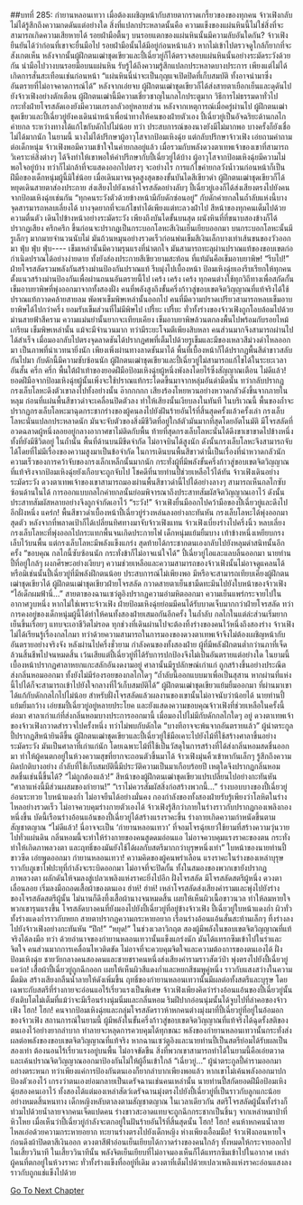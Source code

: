 ##บทที่ 285: กำยานหลอนเทวา
เมื่อต้องเผชิญหน้ากับสายตากราดเกรี้ยวของของทุกคน จ้าวเฟิงกลับไม่ได้รู้สึกถึงความกดดันแต่อย่างใด สิ่งที่แปลกประหลาดนั้นคือ ความแข็งของแผ่นหินนี้ไม่ใช่สิ่งที่จะสามารถเกิดความเสียหายได้
รอยฝ่ามือตื้นๆ บนรอยแตกของแผ่นหินนั้นมีความลับอันใดกัน?
จ้าวเฟิงยืนยันได้ว่าก่อนที่เขาจะยื่นมือไป รอยฝ่ามือนั้นได้มีอยู่ก่อนหน้าแล้ว หากไม่เข้าไปตรวจดูใกล้ก็ยากที่จะสังเกตเห็น
หลังจากนั้นผู้ฝึกตนเฒ่าชุดเขียวและปี้เฉี่ยวยู่ก็ได้ตรวจสอบแผ่นหินนั้นอย่างระมัดระวังด้วยกัน นำมือไปวางบนรอยมือบนแผ่นหิน รับรู้ได้ถึงความรู้สึกแปลกประหลาดบางประการ เพียงแต่ไม่ได้เกิดการสั่นสะเทือนเช่นก่อนหน้า
“แผ่นหินนี่น่าจะเป็นกุญแจเปิดปิดที่เก็บสมบัติ ทั้งอาจนำมาซึ่งอันตรายที่ไม่อาจคาดการณ์ได้”
หลังจากเอ่ยจบ ผู้ฝึกตนเฒ่าชุดเขียวก็ได้ส่งสายตาเยือกเย็นและดุดันไปยังจ้าวเฟิงอย่างตักเตือน
ผู้ฝึกตนเฒ่านี้มีความเชี่ยวชาญในกลไกประตูมาก วิธีการไม่ธรรมดาทั่วไป กระทั่งฝ่ายโจรสลัดเองยังมีความเกรงกลัวอยู่หลายส่วน
หลังจากเหตุการณ์เมื่อครู่ผ่านไป ผู้ฝึกตนเฒ่าชุดเขียวและปี้เฉี่ยวยู่ยังคงเดินนำหน้าเพื่อนำทางให้คนของฝ่ายตัวเอง
ปี้เฉี่ยวยู่เป็นอัจฉริยะด้านกลไกค่ายกล ระหว่างทางได้แก้ไขกับดักไปไม่น้อย
ทว่า ประสบการณ์ของนางยังมีไม่มากพอ บางครั้งก็ยังเชื่อไม่ได้มากนัก
ในยามนี้ นางไม่ได้ปรึกษาผู้อาวุโสจากป้อมเหิงฉุ่ย แต่กลับปรึกษาจ้าวเฟิง เอ่ยถามคำถามต่อเด็กหนุ่ม
จ้าวเฟิงพอมีความเข้าใจในค่ายกลอยู่แล้ว เมื่อรวมกับพลังดวงตาเทพเจ้าของเขาที่สามารถวิเคราะห์สิ่งต่างๆ ได้จึงทำให้เขาพอให้คำปรึกษากับปี้เฉี่ยวยู่ได้บ้าง
ผู้อาวุโสจากป้อมเหิงฉุ่ยมีความไม่พอใจอยู่บ้าง ทว่าก็ไม่กล้าที่จะแสดงออกไปตรงๆ จะอย่างไร การแก้ไขค่ายกลวังน้ำวนก่อนหน้าก็เป็นฝีมือของเด็กหนุ่มผู้นี้มิใช่น้อย
เมื่อเดินมาจนจุดสูงสุดของขั้นบันไดสีเขียวดำ ผู้ฝึกตนเฒ่าชุดเขียวก็ได้หยุดเดินสายตาส่องประกาย ส่งเสียงไปยังเหล่าโจรสลัดอย่างลับๆ
ปี้เฉี่ยวยู่เองก็ได้ส่งเสียงตรงไปยังคนจากป้อมเหิงฉุ่ยเช่นกัน “ทุกคนระวังตัวด้วยข้างหน้ามีกับดักซ่อนอยู่”
กับดักค่ายกลในถ้ำลับแห่งนี้บางจุดสารมารถหลบเลี่ยงได้ บางจุดยากที่จะแก้ไขทำได้เพียงแต่ทะลวงฝ่าไป
สีหน้าของทุกคนเต็มไปด้วยความตื่นตัว เดินไปข้างหน้าอย่างระมัดระวัง
เพียงถึงบันไดขั้นบนสุด ผนังหินที่ที่ขนาบสองข้างก็ได้ปรากฏเสียง ครึกครึก ขึ้นก่อนจะปรากฏเป็นกระบอกโลหะสีเงินเย็นเยียบออกมา
บนกระบอกโลหะนั้นมีรูเล็กๆ มากมายจำนวนนับไม่ มันถ้วนหมุนอย่างรวดเร็วก่อนพ่นเข็มสีเงินเล็กบางเท่าเส้นขนของวัวออกมา
ฟุ่บ ฟุ่บ ฟุ่บ----
เข็มเหล่านั้นมีความรุนแรงที่น่าตกใจ มันสามารถทะลุผ่านปราณแท้ของขอบเขตก่อกำเนิดปราณได้อย่างง่ายดาย ทั้งยังส่องประกายสีเขียวยามสะท้อน ที่แท้มันคือเข็มอาบยาพิษ!
“รีบไป!”
ฝ่ายโจรสลัดรวมพลังกันสร้างม่านป้องกันปราณแท้ รีบมุ่งไปเบื้องหน้า
ป้อมเหิงฉุ่ยเองรีบเรียกให้ทุกคนตั้งแนวสร้างม่านป้องกันเพื่อผ่านถนนอันตรายนี้ไป
เคร้ง เคร้ง เคร้ง
ทุกคนต่างใช้ทุกวิถีทางเพื่อสกัดกั้นเข็มอาบยาพิษที่พุ่งออกมาจากทั้งสองฝั่ง คนที่พลังสูงถึงขั้นครึ่งก้าวสู่ขอบเขตจิตวิญญาณที่แท้จริงได้ใช้ปราณแท้กวาดคล้ายสายลม พัดพาเข็มพิษเหล่านั้นออกไป
คนที่มีความปราดเปรียวสามารถหลบเข็มอาบยาพิษได้ไปกว่าครึ่ง ยอมรับเข็มส่วนที่ไม่มีพิษไป
เปรี้ยะ เปรี้ยะ
ทั่วทั้งร่างของจ้าวเฟิงถูกโอบล้อมไปด้วยม่านสายฟ้าสีคราม ความแม่นยำนั้นยากจะเทียบเคียง เข็มอาบยาพิษล้วนตกลงพื้นไปพร้อมกับรอยไหม้เกรียม
เข็มพิษเหล่านั้น แม้จะมีจำนวนมาก ทว่ามีระยะโจมตีเพียงสิบหลา คนส่วนมากจึงสามารถผ่านไปได้สำเร็จ
เมื่อมองกลับไปตรงจุดลาดชันได้ปรากฏศพที่เต็มไปด้วยรูเข็มและมีของเหลวสีม่วงดำไหลออกมา เป็นภาพที่น่าเวทนายิ่งนัก
เพียงเพิ่งผ่านทางลาดชันมาได้ พื้นที่เบื้องหน้าก็ได้ปรากฏพื้นสีดำขาวสลับกันไปมา
กับดักนี้มีความซับซ้อนนัก ผู้ฝึกตนเฒ่าชุดเขียวและปี้เฉี่ยวยู่ไม่สามารถแก้ไขได้ในระยะเวลาอันสั้น
ครึ่ก ครึ่ก
พื้นใต้ฝ่าเท้าของยอดฝีมือป้อมเหิงฉุ่ยผู้หนึ่งพังลงโดยไร้ซึ่งสัญญาณเตือน
ไม่ดีแล้ว!
ยอดฝีมือจากป้อมเหิงฉุ่ยผู้นั้นเพิ่งจะใช้ปราณแท้กระโดดขึ้นมาจากหลุ่มอันดำมืดนั้น ทว่ากลับปรากฏกรงเล็บโลหะดึงตัวเขาลงไปทั้งอย่างนั้น
อ๊ากกกกก
เสียงร้องโหยหวนอย่างหวาดกลัวดังขึ้นจากภายในหลุม ก่อนที่แผ่นพื้นสีขาวดำจะเคลื่อนปิดตัวลง ทำให้เสียงนั้นเงียบลงในทันที
ในบริเวณนี้ พื้นของถ้ำจะปรากฏกรงเล็บโลหะมาฉุดกระชากร่างของผู้คนลงไปยังฝันร้ายอันไร้ที่สิ้นสุดครั้งแล้วครั้งเล่า
กรงเล็บโลหะนั่นแปลกประหลาดนัก มันจะจับตัวของสิ่งมีชีวิตที่อยู่ใกล้ตัวมันมากที่สุดโดยอัตโนมัติ
มีโจรสลัดที่อวดฉลาดผู้หนึ่งลอยอยู่กลางอากาศขาไม่ติดกับพื้น ท้ายที่สุดกรงเล็บโลหะนั่นได้ดึงขาเขาขาดไปข้างหนึ่งทั้งที่ยังมีชีวิตอยู่
ในถ้ำนั้น พื้นที่ด้านบนมีขีดจำกัด ไม่อาจบินได้สูงนัก ดังนั้นกรงเล็บโลหะจึงสามารถจับได้โดยที่ไม่มีเรื่องของความสูงมาเป็นข้อจำกัด
ในการเดินบนพื้นสีขาวดำนี้เป็นเรื่องที่น่าหวาดกลัวนัก
ความเร็วของการคว้าจับของกรงเล็กเหล็กนั้นมากนัก กระทั่งผู้ที่มีพลังขั้นครึ่งก้าวสู่ขอบเขตจิตวิญญาณที่แท้จริงจากป้อมเหิงฉุ่ยยังเกือบจะถูกจับไป โชคดีที่นายท่านปี้ช่วยเหลือไว้ได้ทัน
จ้าวเฟิงเดินอย่างระมัดระวัง ดวงตาเทพเจ้าของเขาสามารถมองผ่านพื้นสีขาวดำนี้ไปได้อย่างลางๆ สามารถเห็นกลไกซับซ้อนด้านในได้
การออกแบบกลไกค่ายกลนั้นย่อมพิจารณาถึงประสาทสัมผัสจิตวิญญาณเอาไว้ ดังนั้นประสาทสัมผัสหลายอย่างจึงถูกจำกัดเอาไว้
“ระวัง!”
จ้าวเฟิงยื่นมืออกไปคว้ามือของปี้เฉี่ยวยู่และดึงไปอีกฝั่งหนึ่ง
แคร่ก!
พื้นสีขาวดำเบื้องหน้าปี้เฉี่ยวยู่ร่วงหล่นลงอย่างกะทันหัน กรงเล็บโลหะได้พุ่งออกมาสุดตัว หลังจากที่พลาดเป้าก็ได้เปลี่ยนทิศทางมาจับจ้าวเฟิงแทน
จ้าวเฟิงเบี่ยงร่างไปครึ่งนิ้ว หลบเลี่ยงกรงเล็บโลหะที่พุ่งออกไปกระแทกพื้นจนเกิดประกายไฟ
เด็กหนุ่มแย้มยิ้มบาง เท้าข้างหนึ่งเหยียบกรงเล็บไว้บนพื้น
แต่กรงเล็บโลหะมีพลังแข็งแกร่ง สุดท้ายได้กระชากตนเองกลับไปยังหลุมดำสนิทนั้นอีกครั้ง
“ขอบคุณ กลไกนี้ซับซ้อนนัก กระทั่งข้าก็ไม่อาจแน่ใจได้”
ปี้เฉี่ยวยู่ไอและแลบลิ้นออกมา
นายท่านปี้ที่อยู่ใกล้ๆ ผงกศีรษะอย่างเงียบๆ
ความช่วยเหลือและความสามารถของจ้าวเฟิงนั้นไม่อาจดูแคลนได้ หรือมิเช่นนั้นปี้เฉี่ยวยู่ที่มีพลังฝึกตนน้อย ประสบการณ์ไม่เพียงพอ มีหรือจะสามารถเทียบเคียงผู้ฝึกตนเฒ่าชุดเขียวได้
ผู้ฝึกตนเฒ่าชุดเขียวฝ่ายโจรสลัด กวาดสายตาเย็นชามืดทะมึนไปยังใบหน้าของจ้าวเฟิง
“ไอ้เด็กผมฟ้านี่...”
สายตาของฉานเซว่ตูอิงปรากฏความอำมหิตออกมา ความเย็นแพร่กระจายไปในอากาศวูบหนึ่ง
หากไม่ใช่เพราะจ้าวเฟิง ฝ่ายป้อมเหิงฉุ่ยย่อมมีคนได้รับบาดเจ็บมากกว่าฝ่ายโจรสลัด  ทว่าการคงอยู่ของเด็กหนุ่มผู้นี้ได้ทำให้คนทั้งสองฝ่ายเสมอกันอีกครั้ง
ในถ้ำลับ กลไกในแต่ล่ะส่วนเริ่มยากเย็นขึ้นเรื่อยๆ แทบจะเอาชีวิตไม่รอด
ทุกช่วงที่เดินผ่านไปจะต้องทิ้งร่างของคนไว้หนึ่งถึงสองร่าง
จ้าวเฟิงไม่ได้เรียนรู้เรื่องกลไกมา ทว่าด้วยความสามารถในการมองของดวงตาเทพเจ้าจึงไม่ต้องเผชิญหน้ากับอันตรายอย่างจริงจัง
หลังผ่านไปครึ่งชั่วยาม
กำลังคนของทั้งสองฝ่าย ผู้ที่มีพลังฝึกตนต่ำกว่านภาที่เจ็ดล้วนสิ้นชีพไปจนหมดสิ้น เว้นเสียแต่ปี้เฉี่ยวยู่ที่ได้รับการปกป้องจึงไม่เป็นอันตรายแต่อย่างใด
ในยามนี้
เบื้องหน้าปรากฏศาลาหยกแกะสลักอันงดงามอยู่ ศาลานั้นมีรูปลักษณ์เก่าแก่ ถูกสร้างขึ้นอย่างประณีต ส่งกลิ่นหอมออกมา ทั้งยังไม่มีร่องรอยของกลไกใดๆ
“ถ้ำลับนี้ออกแบบมาเพื่อเป็นสุสาน หากผ่านที่แห่งนี้ไปได้ก็จะสามารถเข้าไปยังใจกลางที่ไว้เก็บสมบัติได้”
ผู้ฝึกตนเฒ่าชุดเขียวแย้มยิ้มออกมา
ที่ผ่านมาเขาได้แก้กับดักกลไกไปไม่น้อย สำหรับฝั่งโจรสลัดแล้วผลงานของเขานั้นไม่อาจนับว่าน้อยได้
นายท่านปี้แย้มยิ้มกว้าง เอ่ยชมปี้เฉี่ยวยู่อยู่หลายประโยค และยังแสดงความขอบคุณจ้าวเฟิงที่ช่วยเหลือในครั้งนี้
ต่อมา ศาลาเก่าแก่ที่ส่งกลิ่นหอมบางประการออกมานี้ เมื่อมองไปไม่มีกับดักกลไกใดๆ อยู่
ดวงตาเทพเจ้าของจ้าวเฟิงกวาดสำรวจไปครั้งหนึ่ง ทว่าไม่พบกับดักใด
“บางทีอาจจะพ้นจากอันตรายแล้ว”
ผู้นำตระกูลปี้ปรากฏสีหน้ายินดีขึ้น
ผู้ฝึกตนเฒ่าชุดเขียวและปี้เฉี่ยวยู่ใช้มือเคาะไปยังไม้ที่ใช้สร้างศาลาขึ้นอย่างระมัดระวัง
มันเป็นศาลาที่เก่าแก่นัก โดยเฉพาะไม้ที่ใช้เป็นวัสดุในการสร้างที่ได้ส่งกลิ่นหอมสดชื่นออกมา ทำให้ผู้คนตกอยู่ในห้วงความสุขที่ยากจะถอนตัวขึ้นมาได้
จ้าวเฟิงมุ่นคิ้วเข้าหากันเล็กๆ รู้สึกถึงความผิดปกติบางอย่าง
ถ้ำลับที่ใช้เก็บสมบัตินี้มีประวัติความเป็นมาเกือบร้อยปี เหตุใดจึงปรากฏกลิ่นหอมสดชื่นเช่นนี้ขึ้นได้?
“ไม่ถูกต้องแล้ว!”
สีหน้าของผู้ฝึกตนเฒ่าชุดเขียวแปรเปลี่ยนไปอย่างกะทันหัน “ศาลาแห่งนี้มีส่วนผสมของกำยาน!”
“เราไม่ควรสัมผัสสิ่งก่อสร้างพวกนี้...”
ร่างบอบบางของปี้เฉี่ยวยู่อ่อนระทวย ใบหน้าแดงก่ำ ไม่อาจยืนได้อย่างมั่นคง
กองกำลังของทั้งสองฝ่ายรับรู้เพียงว่าโลหิตในร่างไหลอย่างรวดเร็ว ไม่อาจควบคุมร่างกายตัวเองได้
จ้าวเฟิงรู้สึกว่าภายในร่างราวกับปรากฏกองเพลิงกองหนึ่งขึ้น บัดนี้เรือนร่างอ้อนแอ้นของปี้เฉี่ยวยู่ได้สร้างแรงราคะขึ้น ร่างกายเกิดความกำหนัดขึ้นตามสัญชาตญาณ
“ไม่ดีแล้ว! นี่อาจจะเป็น ‘กำยานหลอนเทวา’ ที่จอมโจรฉุ่ยเยว่ใช้ยามที่สร้างความวุ่นวายไปทั่วแผ่นดิน กลิ่นหอมนี้จะทำให้ร่างกายของคนสูดดมอ่อนแอ ไม่อาจควบคุมแรงราคะของตน กระทั่งทำให้เกิดภาพลวงตา และฤทธิ์ของมันยังใช้ได้ผลกับสตรีมากกว่าบุรุษหนึ่งเท่า”
ใบหน้าของนายท่านปี้ขาวซีด เอ่ยพูดออกมา
กำยานหลอนเทวา!
ความคิดของผู้คนพร่าเลือน แรงราคะในร่างของเหล่าบุรุษราวกับภูเขาไฟปะทุที่กำลังจะระบิดออกมา ไม่อาจที่จะปิดกั้น
ทั้งในสมองของพวกเขายังปรากฏภาพลวงตา ผลักดันให้จมลงสู่เปลวเพลิงแห่งราคะยิ่งไปอีก
ฝั่งโจรสลัด มีโจรสลัดสตรีผู้หนึ่ง ดวงตาเลื่อนลอย เริ่มลงมือถอดเสื้อผ้าของตนเอง
ฮ่าห์! ฮ่าห์!
เหล่าโจรสลัดส่งเสียงคำรามและพุ่งไปยังร่างของโจรสลัดสตรีผู้นั้น ไม่นานก็ดึงทึ้งเสื้อผ้านางจนหมดสิ้น เผยให้เห็นผิวเนื้อขาวนวล ทำให้ลมหายใจพวกเขารุนแรงขึ้น
โจรสลัดบางคนที่ยังมองไปยังปี้เฉี่ยวยู่ที่อยู่ข้างจ้าวเฟิง
ปี้เฉี่ยวยู่ใบหน้าแดงก่ำ ผิวทั่วทั้งร่างแดงก่ำราวกับหยก สายตาปรากฏความกระหายอยาก เรือนร่างอ้อนแอ้นสั่นสะท้านเล็กๆ ทิ้งร่างลงไปยังจ้าวเฟิงอย่างกะทันหัน
“ปึก!”
“หยุด!”
ในช่วงเวลาวิกฤต สองผู้มีพลังในขอบเขตจิตวิญญาณที่แท้จริงได้ลงมือ
ทว่า ด้วยอำนาจของกำยานหลอนเทวานั้นแข็งแกร่งนัก มันได้แทรกซึมเข้าไปในร่าและจิตใจ คนส่วนมากการเคลื่อนไหวติดขัด ไม่อาจที่จะควบคุมจิตใจและความต้องการของตนเองได้
ฝั่งป้อมเหิงฉุ่ย ชายวัยกลางคนสองคนและชายชราคนหนึ่งส่งเสียงคำรามราวสัตว์ป่า พุ่งตรงไปยังปี้เฉี่ยวยู่
แคว่ก!
เสื้อผ้าปี้เฉี่ยวยู่ถูกฉีกออก เผยให้เห็นผิวสีแดงก่ำและหยกสีชมพูคู่หนึ่ง ราวกับแสงสว่างในความมืดมิด สร้างเสียงกลืนน้ำลายให้ดังเพิ่มขึ้น
ฤทธิ์ของกำยานหลอนเทวานั้นมีผลต่อทั้งสตรีและบุรุษ โดยเฉพาะกับสตรีที่ร่างกายจะอ่อนแอไร้เรี่ยวแรงเป็นพิเศษ
จ้าวเฟิงเพียงคิดว่าร่างอ้อนแอ้นของปี้เฉี่ยวยู่นั้นยังเติบโตไม่เต็มที่แม้ว่าจะมีเรือนร่างนุ่มนิ่มและกลิ่นหอม ริมฝีปากอ่อนนุ่มนั้นได้จูบไปที่ลำคอของจ้าวเฟิง
โฮก! โฮก!
คนจากป้อมเหิงฉุ่ยและกลุ่มโจรสลัดราวห้าหกคนต่างมุ่งมาที่ปี้เฉี่ยวยู่ที่อยู่ในอ้อมอกของจ้าวเฟิง
สถานการณ์ในยามนี้
ผู้มีพลังในขั้นครึ่งก้าวสู่ขอบเขตจิตวิญญาณที่แท้จริงได้ฉุดรั้งสติของตนเองไว้อย่างยากลำบาก ทำลายจะหลุดการควบคุมได้ทุกขณะ
พลังของกำยานหลอนเทวานั้นกระทั่งส่งผลต่อพลังของขอบเขตจิตวิญญาณที่แท้จริง
หากฉานเซว่ตูอิงและนายท่านปี้เป็นสตรีย่อมได้รับผลเป็นสองเท่า ต้องนอนไร้เรี่ยวแรงอยู่บนพื้น ไม่อาจขัดขืน
สิ่งที่พวกเขาสามารถทำได้ในยามนี้คือเอ่ยตวาดและเค้นปราณจิตวิญญาณออกมาป้องกันไม่ให้ผู้อื่นเข้าใกล้
“เฉี่ยวยู่...”
ผู้นำตระกูลปี้คำรามออกมาอย่างตระหนก ทว่าเพียงแค่การป้องกันตนเองก็ยากลำบากเพียงพอแล้ว หากเขาไม่เค้นพลังออกมาปกป้องตัวเองไว้ เกรงว่าตนเองย่อมกลายเป็นเดรัจฉานเช่นคนเหล่านั้น
นายท่านปี้สกัดยอดฝีมือป้อมเหิงฉุ่ยสองคนเอาไว้
ทั้งสองได้แต่มองเหล่าสัตว์เดรัจฉานมุ่งตรงไปยังปี้เฉี่ยวยู่ที่เป็นราวกับลูกแกะน้อยอย่างหมดสิ้นหนทาง เด็กหญิงหลับตาลงตามสัญชาตญาณ
ในเวลาเดียวกัน สตรีโจรสลัดผู้นั้นทั้งร่างก็ท่วมไปด้วยน้ำลายจากคนเจ็ดแปดคน ร่างขาวสะอาดแทบจะถูกฉีกกระชากเป็นชิ้นๆ จากเหล่าหมาป่าที่หิวโหย
เมื่อเห็นว่าปี้เฉี่ยวยู่กำลังจะตกอยู่ในฝันร้ายอันไร้ที่สิ้นสุดนั้น
โฮก! โฮก!
คนห้าหกคนน้ำลายไหลเอ่อด้วยความกระหายอยาก ทะยานร่างตรงไปยังเด็กหญิง ห่างเพียงเอื้อมมือ!
จ้าวเฟิงถอนหายใจก่อนดึงผ้าปิดตาสีเงินออก ดวงตาสีฟ้าอ่อนเย็นเยียบได้กวาดร่างของคนใกล้ๆ ทั้งหมดให้กระจายออกไปในเสี้ยววินาที
ในเสี้ยววินาทีนั้น พลังจิตเย็นเยียบที่ไม่อาจมองเห็นก็ได้แทรกซึมเข้าไปในอากาศ
เหล่าผู้คนที่ตกอยู่ในห้วงราคะ ทั่วทั้งร่างแข็งทื่ออยู่ที่เดิม ดวงตาที่เต็มไปด้วยเปลวเพลิงแห่งราคะอ่อนแสงลง ราวกับถูกแช่แข็งไปด้วย



[Go To Next Chapter]( ./65.md)